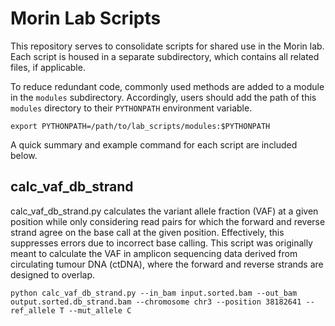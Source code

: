 Morin Lab Scripts
=================

This repository serves to consolidate scripts for shared use in the Morin lab. Each script is housed in a separate subdirectory, which contains all related files, if applicable. 

To reduce redundant code, commonly used methods are added to a module in the `modules` subdirectory. Accordingly, users should add the path of this `modules` directory to their `PYTHONPATH` environment variable. 

    export PYTHONPATH=/path/to/lab_scripts/modules:$PYTHONPATH

A quick summary and example command for each script are included below. 

calc_vaf_db_strand
------------------

calc_vaf_db_strand.py calculates the variant allele fraction (VAF) at a given position while only considering read pairs for which the forward and reverse strand agree on the base call at the given position. Effectively, this suppresses errors due to incorrect base calling. This script was originally meant to calculate the VAF in amplicon sequencing data derived from circulating tumour DNA (ctDNA), where the forward and reverse strands are designed to overlap. 

    python calc_vaf_db_strand.py --in_bam input.sorted.bam --out_bam output.sorted.db_strand.bam --chromosome chr3 --position 38182641 --ref_allele T --mut_allele C

